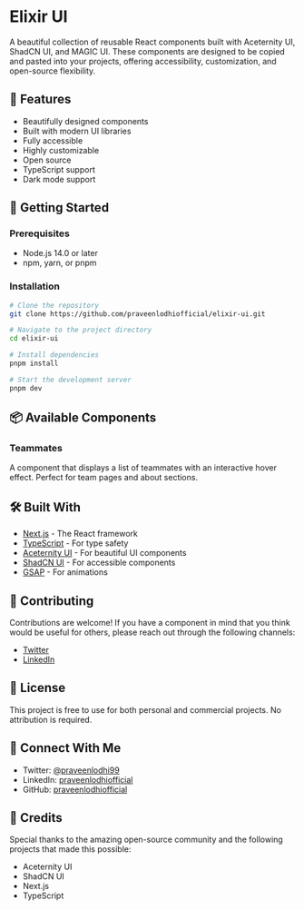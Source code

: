 # Elixir UI

A beautiful collection of reusable React components built with Aceternity UI, ShadCN UI, and MAGIC UI. These components are designed to be copied and pasted into your projects, offering accessibility, customization, and open-source flexibility.

## 🌟 Features

- Beautifully designed components
- Built with modern UI libraries
- Fully accessible
- Highly customizable
- Open source
- TypeScript support
- Dark mode support

## 🚀 Getting Started

### Prerequisites

- Node.js 14.0 or later
- npm, yarn, or pnpm

### Installation

```bash
# Clone the repository
git clone https://github.com/praveenlodhiofficial/elixir-ui.git

# Navigate to the project directory
cd elixir-ui

# Install dependencies
pnpm install

# Start the development server
pnpm dev
```

## 📦 Available Components

### Teammates
A component that displays a list of teammates with an interactive hover effect. Perfect for team pages and about sections.

## 🛠️ Built With

- [Next.js](https://nextjs.org) - The React framework
- [TypeScript](https://www.typescriptlang.org) - For type safety
- [Aceternity UI](https://ui.aceternity.com/) - For beautiful UI components
- [ShadCN UI](https://ui.shadcn.com) - For accessible components
- [GSAP](https://greensock.com/gsap/) - For animations

## 🤝 Contributing

Contributions are welcome! If you have a component in mind that you think would be useful for others, please reach out through the following channels:

- [Twitter](https://x.com/praveenlodhi99)
- [LinkedIn](https://www.linkedin.com/in/praveenlodhiofficial)

## 📝 License

This project is free to use for both personal and commercial projects. No attribution is required.

## 🔗 Connect With Me

- Twitter: [@praveenlodhi99](https://x.com/praveenlodhi99)
- LinkedIn: [praveenlodhiofficial](https://www.linkedin.com/in/praveenlodhiofficial)
- GitHub: [praveenlodhiofficial](https://github.com/praveenlodhiofficial)

## 🙏 Credits

Special thanks to the amazing open-source community and the following projects that made this possible:

- Aceternity UI
- ShadCN UI
- Next.js
- TypeScript
